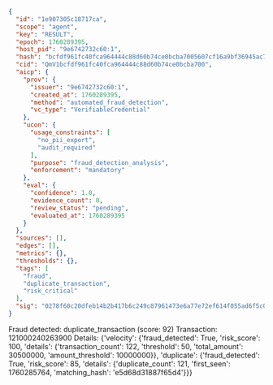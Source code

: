 ```json
{
  "id": "1e907305c18717ca",
  "scope": "agent",
  "key": "RESULT",
  "epoch": 1760289395,
  "host_pid": "9e6742732c60:1",
  "hash": "bcfdf961fc40fca964444c88d60b74ce0bcba7005607cf16a9bf36945ac7d6b4",
  "cid": "QmV1bcfdf961fc40fca964444c88d60b74ce0bcba700",
  "aicp": {
    "prov": {
      "issuer": "9e6742732c60:1",
      "created_at": 1760289395,
      "method": "automated_fraud_detection",
      "vc_type": "VerifiableCredential"
    },
    "ucon": {
      "usage_constraints": [
        "no_pii_export",
        "audit_required"
      ],
      "purpose": "fraud_detection_analysis",
      "enforcement": "mandatory"
    },
    "eval": {
      "confidence": 1.0,
      "evidence_count": 0,
      "review_status": "pending",
      "evaluated_at": 1760289395
    }
  },
  "sources": [],
  "edges": [],
  "metrics": {},
  "thresholds": {},
  "tags": [
    "fraud",
    "duplicate_transaction",
    "risk_critical"
  ],
  "sig": "0278f60c20dfeb14b2b417b6c249c87961473e6a77e72ef614f055ad6f5c026d"
}
```

Fraud detected: duplicate_transaction (score: 92)
Transaction: 121000240263900
Details: {'velocity': {'fraud_detected': True, 'risk_score': 100, 'details': {'transaction_count': 122, 'threshold': 50, 'total_amount': 30500000, 'amount_threshold': 10000000}}, 'duplicate': {'fraud_detected': True, 'risk_score': 85, 'details': {'duplicate_count': 121, 'first_seen': 1760285764, 'matching_hash': 'e5d68d31887f65d4'}}}